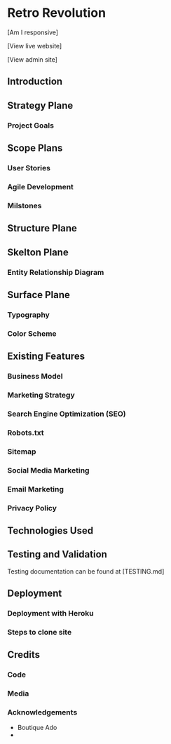 # Retro Revolution

[Am I responsive]

[View live website]

[View admin site]

## Introduction

## Strategy Plane

### Project Goals

## Scope Plans

### User Stories

### Agile Development

### Milstones

## Structure Plane

## Skelton Plane

### Entity Relationship Diagram

## Surface Plane

### Typography

### Color Scheme

## Existing Features

### Business Model

### Marketing Strategy

### Search Engine Optimization (SEO)

### Robots.txt

### Sitemap

### 

### Social Media Marketing

### Email Marketing

### Privacy Policy

## Technologies Used

## Testing and Validation

Testing documentation can be found at [TESTING.md]

## Deployment

### Deployment with Heroku

### Steps to clone site

## Credits

### Code

### Media

### Acknowledgements

* Boutique Ado
* 

  

